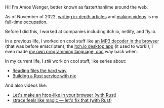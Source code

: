 Hi! I'm Amos Wenger, better known as fasterthanlime around the web.

As of November of 2022, [writing in-depth articles](https://fasterthanli.me) and [making videos](https://youtube.com/@fasterthanlime) is my full-time occupation.

Before I did this, I worked at companies including itch.io, netlify, and fly.io.

In a previous life, I worked on cool stuff like [an MP3 decoder in the
browser](https://github.com/audiocogs/jsmad) (that was before emscripten), the
[itch.io desktop app](https://itch.io/app) (it used to work!), I even made [my
own programming language, ooc](https://github.com/ooc-lang/rock) way back when.

In my current life, I _still_ work on cool stuff, like series about:

  * [Reading files the hard way](https://fasterthanli.me/series/reading-files-the-hard-way)
  * [Building a Rust service with nix](https://fasterthanli.me/series/building-a-rust-service-with-nix)

And also videos like:

  * [Let's make an htop-like in your browser (with Rust)](https://www.youtube.com/watch?v=c_5Jy_AVDaM)
  * [strace feels like magic — let's fix that (with Rust)](https://www.youtube.com/watch?v=engduNoI6DE)


